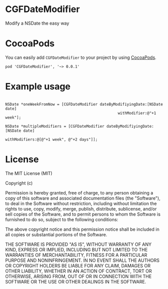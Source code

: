 CGFDateModifier
===============

Modify a NSDate the easy way

CocoaPods
===
You can easily add `CGFDateModifier` to your project by using [CocoaPods](http://cocoapods.org).

`pod 'CGFDateModifier', '~> 0.0.1'`


Example usage
===
```objc

NSDate *oneWeekFromNow = [CGFDateModifier dateByModifiyingDate:[NSDate date] 
                                                  withModifier:@"+1 week"];

NSDate *multipleModifiers = [CGFDateModifier dateByModifiyingDate:[NSDate date] 
                                                    withModifiers:@[@"+1 week", @"+2 days"]];
```

License
===
The MIT License (MIT)

Copyright (c) <year> <copyright holders>

Permission is hereby granted, free of charge, to any person obtaining a copy
of this software and associated documentation files (the "Software"), to deal
in the Software without restriction, including without limitation the rights
to use, copy, modify, merge, publish, distribute, sublicense, and/or sell
copies of the Software, and to permit persons to whom the Software is
furnished to do so, subject to the following conditions:

The above copyright notice and this permission notice shall be included in
all copies or substantial portions of the Software.

THE SOFTWARE IS PROVIDED "AS IS", WITHOUT WARRANTY OF ANY KIND, EXPRESS OR
IMPLIED, INCLUDING BUT NOT LIMITED TO THE WARRANTIES OF MERCHANTABILITY,
FITNESS FOR A PARTICULAR PURPOSE AND NONINFRINGEMENT. IN NO EVENT SHALL THE
AUTHORS OR COPYRIGHT HOLDERS BE LIABLE FOR ANY CLAIM, DAMAGES OR OTHER
LIABILITY, WHETHER IN AN ACTION OF CONTRACT, TORT OR OTHERWISE, ARISING FROM,
OUT OF OR IN CONNECTION WITH THE SOFTWARE OR THE USE OR OTHER DEALINGS IN
THE SOFTWARE.
